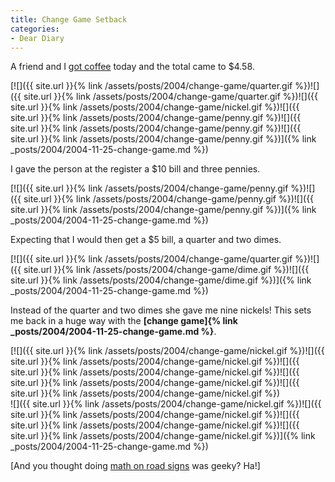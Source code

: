 ```yaml
---
title: Change Game Setback
categories:
- Dear Diary
---
```


A friend and I [got coffee](http://www.starbucks.com/) today and the total came to $4.58.

[![]({{ site.url }}{% link /assets/posts/2004/change-game/quarter.gif %})![]({{ site.url }}{% link /assets/posts/2004/change-game/quarter.gif %})![]({{ site.url }}{% link /assets/posts/2004/change-game/nickel.gif %})![]({{ site.url }}{% link /assets/posts/2004/change-game/penny.gif %})![]({{ site.url }}{% link /assets/posts/2004/change-game/penny.gif %})![]({{ site.url }}{% link /assets/posts/2004/change-game/penny.gif %})]({% link _posts/2004/2004-11-25-change-game.md %})

I gave the person at the register a $10 bill and three pennies.

[![]({{ site.url }}{% link /assets/posts/2004/change-game/penny.gif %})![]({{ site.url }}{% link /assets/posts/2004/change-game/penny.gif %})![]({{ site.url }}{% link /assets/posts/2004/change-game/penny.gif %})]({% link _posts/2004/2004-11-25-change-game.md %})

Expecting that I would then get a $5 bill, a quarter and two dimes.

[![]({{ site.url }}{% link /assets/posts/2004/change-game/quarter.gif %})![]({{ site.url }}{% link /assets/posts/2004/change-game/dime.gif %})![]({{ site.url }}{% link /assets/posts/2004/change-game/dime.gif %})]({% link _posts/2004/2004-11-25-change-game.md %})

Instead of the quarter and two dimes she gave me nine nickels! This sets me back in a huge way with the **[change game]{% link _posts/2004/2004-11-25-change-game.md %}**.

[![]({{ site.url }}{% link /assets/posts/2004/change-game/nickel.gif %})![]({{ site.url }}{% link /assets/posts/2004/change-game/nickel.gif %})![]({{ site.url }}{% link /assets/posts/2004/change-game/nickel.gif %})![]({{ site.url }}{% link /assets/posts/2004/change-game/nickel.gif %})![]({{ site.url }}{% link /assets/posts/2004/change-game/nickel.gif %})  
![]({{ site.url }}{% link /assets/posts/2004/change-game/nickel.gif %})![]({{ site.url }}{% link /assets/posts/2004/change-game/nickel.gif %})![]({{ site.url }}{% link /assets/posts/2004/change-game/nickel.gif %})![]({{ site.url }}{% link /assets/posts/2004/change-game/nickel.gif %})]({% link _posts/2004/2004-11-25-change-game.md %})

[And you thought doing [math on road signs](http://www.roadsignmath.com/) was geeky? Ha!]
